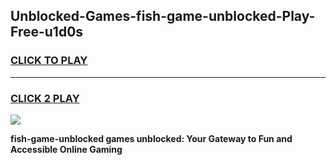 
## Unblocked-Games-fish-game-unblocked-Play-Free-u1d0s
<h3>
<a href="https://premium76.site?title=fish-game-unblocked&ref=18A1">CLICK TO PLAY</a></h3>
<hr>

<h3>
<a href="https://premium76.site?title=fish-game-unblocked&ref=18A1">CLICK 2 PLAY</a>
  
</h3>

<a href="https://premium76.site?title=fish-game-unblocked&ref=18A1"><img src="https://clearcache.store/games.png"></a>


**fish-game-unblocked games unblocked: Your Gateway to Fun and Accessible Online Gaming**
